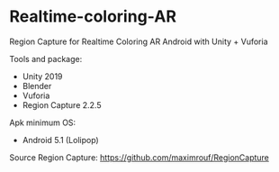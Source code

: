 # Realtime-coloring-AR
Region Capture for Realtime Coloring AR Android with Unity + Vuforia

Tools and package:
- Unity 2019
- Blender
- Vuforia
- Region Capture 2.2.5

Apk minimum OS:
- Android 5.1 (Lolipop)

Source Region Capture:
https://github.com/maximrouf/RegionCapture
